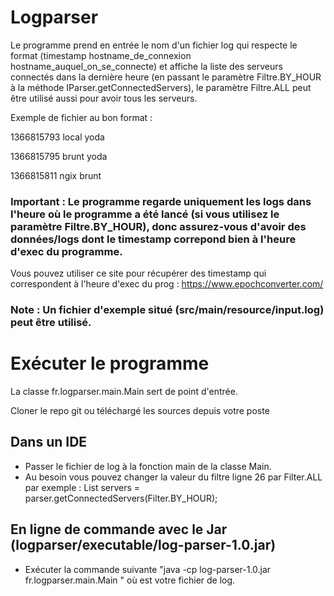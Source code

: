 # Logparser

Le programme prend en entrée le nom d'un fichier log qui respecte le format (timestamp hostname_de_connexion hostname_auquel_on_se_connecte)
et affiche la liste des serveurs connectés dans la dernière heure (en passant le paramètre Filtre.BY_HOUR à la méthode IParser.getConnectedServers), le paramètre Filtre.ALL peut être utilisé aussi pour avoir tous les serveurs.

Exemple de fichier au bon format :

1366815793 local yoda

1366815795 brunt yoda

1366815811 ngix brunt

### Important : Le programme regarde uniquement les logs dans l'heure où le programme a été lancé (si vous utilisez le paramètre Filtre.BY_HOUR), donc assurez-vous d'avoir des données/logs dont le timestamp correpond bien à l'heure d'exec du programme.
Vous pouvez utiliser ce site pour récupérer des timestamp qui correspondent à l'heure d'exec du prog : https://www.epochconverter.com/
### Note : Un fichier d'exemple situé (src/main/resource/input.log) peut être utilisé.


# Exécuter le programme 
La classe fr.logparser.main.Main sert de point d'entrée.

Cloner le repo git ou téléchargé les sources depuis votre poste

## Dans un IDE 
- Passer le fichier de log à la fonction main de la classe Main.
- Au besoin vous pouvez changer la valeur du filtre ligne 26 par Filter.ALL par exemple : List<Server> servers = parser.getConnectedServers(Filter.BY_HOUR);

## En ligne de commande avec le Jar (logparser/executable/log-parser-1.0.jar)
- Exécuter la commande suivante "java -cp log-parser-1.0.jar fr.logparser.main.Main <fichier>" où <fichier> est votre fichier de log.

